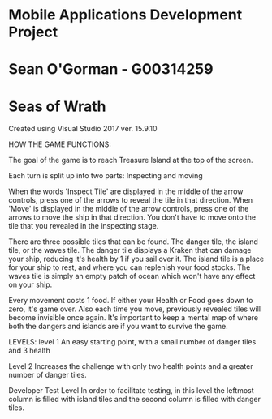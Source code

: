 # Mobile Applications Development Project
# Sean O'Gorman - G00314259
# Seas of Wrath 

Created using Visual Studio 2017 ver. 15.9.10


HOW THE GAME FUNCTIONS:

The goal of the game is to reach Treasure Island at the top of the screen.

Each turn is split up into two parts: Inspecting and moving

When the words 'Inspect Tile' are displayed in the middle of the arrow controls, press one of the arrows to reveal the tile in that direction.
When 'Move' is displayed in the middle of the arrow controls, press one of the arrows to move the ship in that direction. You don't have to move onto the 
tile that you revealed in the inspecting stage.

There are three possible tiles that can be found. The danger tile, the island tile, or the waves tile.
The danger tile displays a Kraken that can damage your ship, reducing it's health by 1 if you sail over it.
The island tile is a place for your ship to rest, and where you can replenish your food stocks.
The waves tile is simply an empty patch of ocean which won't have any effect on your ship.

Every movement costs 1 food. If either your Health or Food goes down to zero, it's game over.
Also each time you move, previously revealed tiles will become invisible once again. It's important to keep a mental map of where both the dangers and islands are 
if you want to survive the game.


LEVELS:
level 1
An easy starting point, with a small number of danger tiles and 3 health

Level 2 
Increases the challenge with only two health points and a greater number of danger tiles.

Developer Test Level
In order to facilitate testing, in this level the leftmost column is filled with island tiles and the second column is filled with danger tiles.